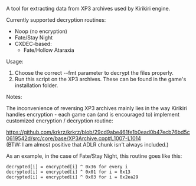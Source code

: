 A tool for extracting data from XP3 archives used by Kirikiri engine.

Currently supported decryption routines:

- Noop (no encryption)
- Fate/Stay Night
- CXDEC-based:
  - Fate/Hollow Ataraxia

Usage:

1. Choose the correct --fmt parameter to decrypt the files properly.
2. Run this script on the XP3 archives. These can be found in the game's
installation folder.

Notes:

The inconvenience of reversing XP3 archives mainly lies in the way Kirikiri
handles encryption - each game can (and is encouraged to) implement customized
encryption / decryption routine:

https://github.com/krkrz/krkrz/blob/29cd9abe461fe1b0ead0b47ecb76bd5c0619542d/src/core/base/XP3Archive.cpp#L1007-L1014  
(BTW: I am almost positive that ADLR chunk isn't always included.)

As an example, in the case of Fate/Stay Night, this routine goes like this:

    decrypted[i] = encrypted[i] ^ 0x36 for every i
    decrypted[i] = encrypted[i] ^ 0x01 for i = 0x13
    decrypted[i] = encrypted[i] ^ 0x03 for i = 0x2ea29
